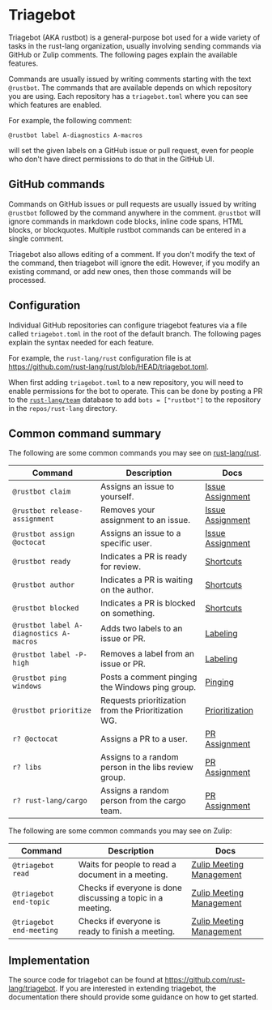 # Triagebot

Triagebot (AKA rustbot) is a general-purpose bot used for a wide variety of tasks in the rust-lang organization, usually involving sending commands via GitHub or Zulip comments.
The following pages explain the available features.

Commands are usually issued by writing comments starting with the text `@rustbot`.
The commands that are available depends on which repository you are using.
Each repository has a `triagebot.toml` where you can see which features are enabled.

For example, the following comment:

```text
@rustbot label A-diagnostics A-macros
```

will set the given labels on a GitHub issue or pull request, even for people who don't have direct permissions to do that in the GitHub UI.

## GitHub commands

Commands on GitHub issues or pull requests are usually issued by writing `@rustbot` followed by the command anywhere in the comment.
`@rustbot` will ignore commands in markdown code blocks, inline code spans, HTML blocks, or blockquotes.
Multiple rustbot commands can be entered in a single comment.

Triagebot also allows editing of a comment.
If you don't modify the text of the command, then triagebot will ignore the edit.
However, if you modify an existing command, or add new ones, then those commands will be processed.

## Configuration

Individual GitHub repositories can configure triagebot features via a file called `triagebot.toml` in the root of the default branch.
The following pages explain the syntax needed for each feature.

For example, the `rust-lang/rust` configuration file is at <https://github.com/rust-lang/rust/blob/HEAD/triagebot.toml>.

When first adding `triagebot.toml` to a new repository, you will need to enable permissions for the bot to operate.
This can be done by posting a PR to the [`rust-lang/team`](https://github.com/rust-lang/team) database to add `bots = ["rustbot"]` to the repository in the `repos/rust-lang` directory.

## Common command summary

The following are some common commands you may see on [rust-lang/rust](https://github.com/rust-lang/rust/).

<style>
table td:nth-child(1) {
    white-space: nowrap;
}
</style>

| Command | Description | Docs |
|---------|-------------|------|
| `@rustbot claim` | Assigns an issue to yourself. | [Issue Assignment](issue-assignment.md) |
| `@rustbot release-assignment` | Removes your assignment to an issue. | [Issue Assignment](issue-assignment.md) |
| `@rustbot assign @octocat` | Assigns an issue to a specific user. | [Issue Assignment](issue-assignment.md) |
| `@rustbot ready` | Indicates a PR is ready for review. | [Shortcuts](shortcuts.md) |
| `@rustbot author` | Indicates a PR is waiting on the author. | [Shortcuts](shortcuts.md) |
| `@rustbot blocked` | Indicates a PR is blocked on something. | [Shortcuts](shortcuts.md) |
| `@rustbot label A-diagnostics A-macros` | Adds two labels to an issue or PR. | [Labeling](labeling.md) |
| `@rustbot label -P-high` | Removes a label from an issue or PR. | [Labeling](labeling.md) |
| `@rustbot ping windows` | Posts a comment pinging the Windows ping group. | [Pinging](pinging.md) |
| `@rustbot prioritize` | Requests prioritization from the Prioritization WG. | [Prioritization](requesting-prioritization.md) |
| `r? @octocat` | Assigns a PR to a user. | [PR Assignment](pr-assignment.md) |
| `r? libs` | Assigns to a random person in the libs review group. | [PR Assignment](pr-assignment.md) |
| `r? rust-lang/cargo` | Assigns a random person from the cargo team. | [PR Assignment](pr-assignment.md) |

The following are some common commands you may see on Zulip:

| Command | Description | Docs |
|---------|-------------|------|
| `@triagebot read` | Waits for people to read a document in a meeting. | [Zulip Meeting Management](zulip-meeting.md) |
| `@triagebot end-topic` | Checks if everyone is done discussing a topic in a meeting. | [Zulip Meeting Management](zulip-meeting.md) |
| `@triagebot end-meeting` | Checks if everyone is ready to finish a meeting. | [Zulip Meeting Management](zulip-meeting.md) |

## Implementation

The source code for triagebot can be found at <https://github.com/rust-lang/triagebot>.
If you are interested in extending triagebot, the documentation there should provide some guidance on how to get started.
